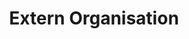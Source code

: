 ---
title: "Extern Organisation"
address: "Ormeau Centre, 5, Verner St, Belfast, Co. Antrim BT7 2AA"
tel: "028 9023 8091"
county: "Antrim"
category: "Hostels"
type: "Content"
lat: "54.595929"
lng: "-5.92286"
---